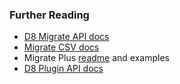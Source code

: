 ### Further Reading

* [D8 Migrate API docs](https://www.drupal.org/docs/8/api/migrate-api)
* [Migrate CSV docs](https://www.drupal.org/node/2574707)
* Migrate Plus [readme](http://cgit.drupalcode.org/migrate_plus/tree/README.txt) and examples
* [D8 Plugin API docs](https://www.drupal.org/docs/8/api/plugin-api)
